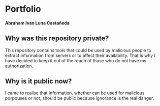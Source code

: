 # Portfolio
#### Abraham Ivan Luna Castañeda

## Why was this repository private?
This repository contains tools that could be used by malicious people to extract information from servers or to affect their availability. That is why I have decided to keep it out of the reach of those who do not have my authorization.

## Why is it public now?
I came to realise that information, whether can be used for malicious porpouses or not, should be public because ignorance is the real danger.
